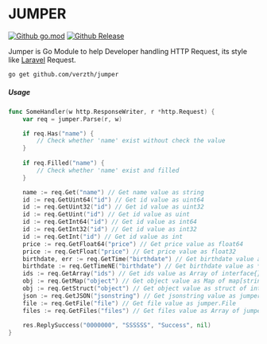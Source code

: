 # JUMPER
[![Github go.mod](https://img.shields.io/github/go-mod/go-version/verzth/jumper?style=for-the-badge)](https://golang.org)
[![Github Release](https://img.shields.io/github/v/release/verzth/jumper)](https://github.com/verzth/jumper)

Jumper is Go Module to help Developer handling HTTP Request, its style like [Laravel](https://laravel.com/docs/5.8/requests) Request.

```bash
go get github.com/verzth/jumper
```

##### Usage
```go
func SomeHandler(w http.ResponseWriter, r *http.Request) {
    var req = jumper.Parse(r, w)

    if req.Has("name") {
        // Check whether 'name' exist without check the value
    }
    
    if req.Filled("name") {
        // Check whether 'name' exist and filled
    }

    name := req.Get("name") // Get name value as string
    id := req.GetUint64("id") // Get id value as uint64
    id := req.GetUint32("id") // Get id value as uint32
    id := req.GetUint("id") // Get id value as uint
    id := req.GetInt64("id") // Get id value as int64
    id := req.GetInt32("id") // Get id value as int32
    id := req.GetInt("id") // Get id value as int
    price := req.GetFloat64("price") // Get price value as float64
    price := req.GetFloat("price") // Get price value as float32
    birthdate, err := req.GetTime("birthdate") // Get birthdate value as *time.Time with Error handler
    birthdate := req.GetTimeNE("birthdate") // Get birthdate value as *time.Time with No Error
    ids := req.GetArray("ids") // Get ids value as Array of interface{}
    obj := req.GetMap("object") // Get object value as Map of map[string]interface{}
    obj := req.GetStruct("object") // Get object value as struct of interface{}
    json := req.GetJSON("jsonstring") // Get jsonstring value as jumper.JSON
    file := req.GetFile("file") // Get file value as jumper.File
    files := req.GetFiles("files") // Get files value as Array of jumper.File
    
    res.ReplySuccess("0000000", "SSSSSS", "Success", nil)
}
```